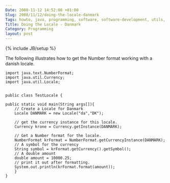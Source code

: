 ```yaml
---
Date: 2008-11-12 14:52:08 +01:00
Slug: 2008/11/12/doing-the-locale-danmark
Tags: howto, java, programming, software, software-development, utils, tips, locale, internationalization
Title: Doing the Locale - Danmark
Category: Programming
layout: post
---
```

{% include JB/setup %}



The following illustrates how to get the Number format working with a danish locale.


	import java.text.NumberFormat;
	import java.util.Currency;
	import java.util.Locale;


	public class TestLocale {

	public static void main(String args[]){
		// Create a Locale for Danmark
		Locale DANMARK = new Locale("da","DK");

 		// get the currency instance for this locale.
 		Currency krone = Currency.getInstance(DANMARK);

 		// Get a Number format for the locale.
 		NumberFormat krFormat = NumberFormat.getCurrencyInstance(DANMARK);
 		// A symbol for the currency
 		String symbol = krFormat.getCurrency().getSymbol();
 		// A double amount
 		double amount = 10000.25;
		// print it out after formatting.
 		System.out.println(krFormat.format(amount));
 		}
	}

